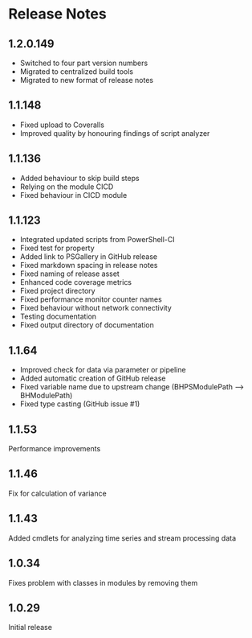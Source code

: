 # Release Notes

## 1.2.0.149

- Switched to four part version numbers
- Migrated to centralized build tools
- Migrated to new format of release notes

## 1.1.148

- Fixed upload to Coveralls
- Improved quality by honouring findings of script analyzer

## 1.1.136

- Added behaviour to skip build steps
- Relying on the module CICD
- Fixed behaviour in CICD module

## 1.1.123

- Integrated updated scripts from PowerShell-CI
- Fixed test for property
- Added link to PSGallery in GitHub release
- Fixed markdown spacing in release notes
- Fixed naming of release asset
- Enhanced code coverage metrics
- Fixed project directory
- Fixed performance monitor counter names
- Fixed behaviour without network connectivity
- Testing documentation
- Fixed output directory of documentation

## 1.1.64

- Improved check for data via parameter or pipeline
- Added automatic creation of GitHub release
- Fixed variable name due to upstream change (BHPSModulePath --> BHModulePath)
- Fixed type casting (GitHub issue #1)

## 1.1.53

Performance improvements

## 1.1.46

Fix for calculation of variance

## 1.1.43

Added cmdlets for analyzing time series and stream processing data

## 1.0.34

Fixes problem with classes in modules by removing them

## 1.0.29

Initial release
